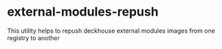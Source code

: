 # external-modules-repush
This utility helps to repush deckhouse external modules images from one registry to another
